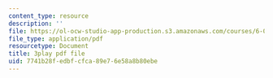 ```yaml
---
content_type: resource
description: ''
file: https://ol-ocw-studio-app-production.s3.amazonaws.com/courses/6-0001-introduction-to-computer-science-and-programming-in-python-fall-2016/7741b28fedbfcfca89e76e58a8b80ebe_4gPwo38MNss.pdf
file_type: application/pdf
resourcetype: Document
title: 3play pdf file
uid: 7741b28f-edbf-cfca-89e7-6e58a8b80ebe
---
```

